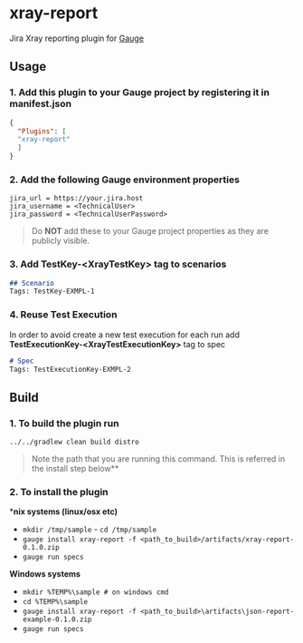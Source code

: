 # xray-report 
  
Jira Xray reporting plugin for [Gauge](http://gauge.org)  

## Usage  
 
### 1. Add this plugin to your Gauge project by registering it in **manifest.json**
```json
{  
  "Plugins": [  
  "xray-report"
  ]  
}
```
### 2. Add the following Gauge environment properties
```properties
jira_url = https://your.jira.host
jira_username = <TechnicalUser>
jira_password = <TechnicalUserPassword>
```
> Do **NOT** add these to your Gauge project properties as they are publicly visible.

### 3. Add **TestKey-\<XrayTestKey>** tag to scenarios

```markdown  
## Scenario
Tags: TestKey-EXMPL-1
```

### 4. Reuse Test Execution

In order to avoid create a new test execution for each run add **TestExecutionKey-\<XrayTestExecutionKey>** tag to spec 

```markdown  
# Spec
Tags: TestExecutionKey-EXMPL-2
```

## Build 
  
### 1. To build the plugin run   

```
../../gradlew clean build distro  
```
  
>Note the path that you are running this command. This is referred in the install step below**  
  
### 2. To install the plugin  
  
***nix systems (linux/osx etc)**  
  
- `mkdir /tmp/sample` - `cd /tmp/sample`  
- `gauge install xray-report -f <path_to_build>/artifacts/xray-report-0.1.0.zip`  
- `gauge run specs`
  
**Windows systems**  
- `mkdir %TEMP%\sample # on windows cmd`  
- `cd %TEMP%\sample`  
- `gauge install xray-report -f <path_to_build>\artifacts\json-report-example-0.1.0.zip`  
- `gauge run specs`
